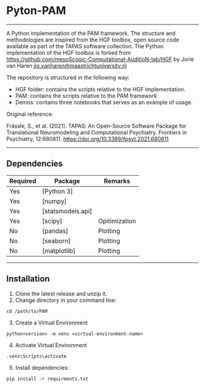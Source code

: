 # Pyton-PAM 

---

A Python implementation of the PAM framework. The structure and methodologies are inspired from the HGF toolbox, open source code available as part of the TAPAS software collection. The Python implementation of the HGF toolbox is forked from https://github.com/mesoScopic-Computational-AuditioN-lab/HGF by Jorie van Haren jjg.vanharen@maastrichtuniversity.nl

The repository is structured in the following way: 

- HGF folder: contains the scripts relative to the HGF implementation.
- PAM: contains the scripts relative to the PAM framework
- Demos: contains three notebooks that serves as an example of usage. 

Original reference:

Frässle, S., et al. (2021). TAPAS: An Open-Source Software Package for
Translational Neuromodeling and Computational Psychiatry. Frontiers in
Psychiatry, 12:680811. https://doi.org/10.3389/fpsyt.2021.680811

----

## Dependencies

| Required | Package           | Remarks         |
| ---------|-------------------|-----------------|
| Yes      | [Python 3]        |                 |
| Yes      | [numpy]           |                 |
| Yes      | [statsmodels.api] |                 |
| Yes      | [scipy]           | Opitimization   |
| No       | [pandas]          | Plotting        |
| No       | [seaborn]         | Plotting        |
| No       | [matplotlib]      | Plotting        |

----

## Installation

1. Clone the latest release and unzip it.
2. Change directory in your command line:
```
cd /path/to/PAM
```
3. Create a Virtual Environment
```
python<version> -m venv <virtual-environment-name>
```
4. Activate Virtual Environment
```
.venv\Scripts\activate
```
5. Install dependencies:
```
pip install -r requirments.txt
```

